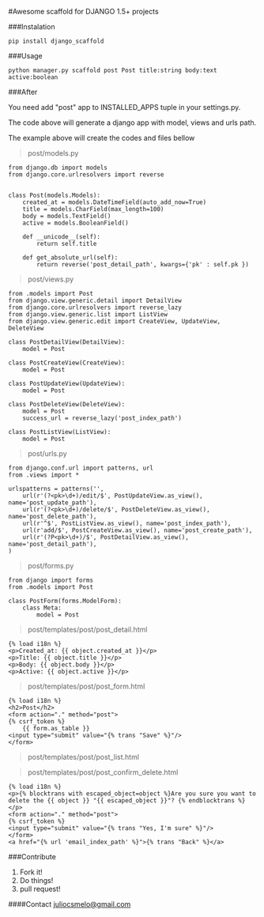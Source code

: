 #Awesome scaffold for DJANGO 1.5+ projects

###Instalation

    pip install django_scaffold

###Usage

    python manager.py scaffold post Post title:string body:text active:boolean

###After

You need add "post" app to INSTALLED_APPS tuple in your settings.py.

The code above will generate a django app with model, views and urls path.

The example above will create the codes and files bellow

>post/models.py

    from django.db import models
    from django.core.urlresolvers import reverse


    class Post(models.Models):
        created_at = models.DateTimeField(auto_add_now=True)
        title = models.CharField(max_length=100)
        body = models.TextField()
        active = models.BooleanField()

        def __unicode__(self):
            return self.title

        def get_absolute_url(self):
            return reverse('post_detail_path', kwargs={'pk' : self.pk })

>post/views.py

    from .models import Post
    from django.view.generic.detail import DetailView
    from django.core.urlresolvers import reverse_lazy
    from django.view.generic.list import ListView
    from django.view.generic.edit import CreateView, UpdateView, DeleteView

    class PostDetailView(DetailView):
        model = Post

    class PostCreateView(CreateView):
        model = Post

    class PostUpdateView(UpdateView):
        model = Post

    class PostDeleteView(DeleteView):
        model = Post
        success_url = reverse_lazy('post_index_path')

    class PostListView(ListView):
        model = Post

>post/urls.py


    from django.conf.url import patterns, url
    from .views import *

    urlspatterns = patterns('',
        url(r'(?<pk>\d+)/edit/$', PostUpdateView.as_view(), name='post_update_path'),
        url(r'(?<pk>\d+)/delete/$', PostDeleteView.as_view(), name='post_delete_path'),
        url(r'^$', PostListView.as_view(), name='post_index_path'),
        url(r'add/$', PostCreateView.as_view(), name='post_create_path'),
        url(r'(?P<pk>\d+)/$', PostDetailView.as_view(), name='post_detail_path'),
    )

>post/forms.py

    from django import forms
    from .models import Post

    class PostForm(forms.ModelForm):
        class Meta:
            model = Post


>post/templates/post/post_detail.html

    {% load i18n %}
    <p>Created_at: {{ object.created_at }}</p>
    <p>Title: {{ object.title }}</p>
    <p>Body: {{ object.body }}</p>
    <p>Active: {{ object.active }}</p>

>post/templates/post/post_form.html

    {% load i18n %}
    <h2>Post</h2>
    <form action="." method="post">
    {% csrf_token %}
        {{ form.as_table }}
    <input type="submit" value="{% trans "Save" %}"/>
    </form>
>post/templates/post/post_list.html

>post/templates/post/post_confirm_delete.html

    {% load i18n %}
    <p>{% blocktrans with escaped_object=object %}Are you sure you want to delete the {{ object }} "{{ escaped_object }}"? {% endblocktrans %}</p>
    <form action="." method="post">
    {% csrf_token %}
    <input type="submit" value="{% trans "Yes, I'm sure" %}"/>
    </form>
    <a href="{% url 'email_index_path' %}">{% trans "Back" %}</a>


###Contribute
1. Fork it!
2. Do things!
3. pull request!

####Contact
juliocsmelo@gmail.com
